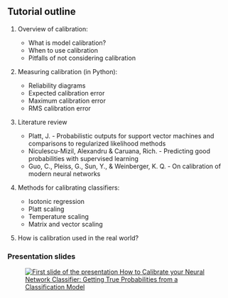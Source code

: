 
<h2> Tutorial outline</h2>

1. Overview of calibration:
    * What is model calibration?
    * When to use calibration
    * Pitfalls of not considering calibration

2. Measuring calibration (in Python):
    * Reliability diagrams
    * Expected calibration error
    * Maximum calibration error
    * RMS calibration error
3. Literature review
    * Platt, J. - Probabilistic outputs for support vector machines and comparisons to regularized likelihood methods
    * Niculescu-Mizil, Alexandru & Caruana, Rich. - Predicting good probabilities with supervised learning
    * Guo, C., Pleiss, G., Sun, Y., & Weinberger, K. Q. - On calibration of modern neural networks 

4. Methods for calibrating classifiers:
    * Isotonic regression
    * Platt scaling
    * Temperature scaling
    * Matrix and vector scaling

5. How is calibration used in the real world?


<h3>Presentation slides</h3>
<figure>
    <a href="https://github.com/nplan-io/kdd2020-calibration/tree/master/tutorial/presentation_slides.pdf">
    <img src="/assets/image/first_slide.png" alt="First slide of the presentation How to Calibrate 
    your Neural Network Classifier: Getting True Probabilities from a Classification Model" class="blackandwhite">
    </a>
</figure>
